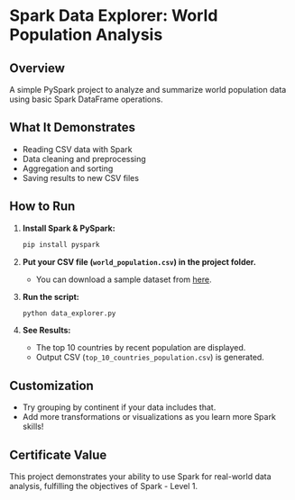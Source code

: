 # Spark Data Explorer: World Population Analysis

## Overview
A simple PySpark project to analyze and summarize world population data using basic Spark DataFrame operations.

## What It Demonstrates
- Reading CSV data with Spark
- Data cleaning and preprocessing
- Aggregation and sorting
- Saving results to new CSV files

## How to Run

1. **Install Spark & PySpark:**
    ```bash
    pip install pyspark
    ```

2. **Put your CSV file (`world_population.csv`) in the project folder.**
   - You can download a sample dataset from [here](https://github.com/datasets/population/blob/master/data/population.csv).

3. **Run the script:**
    ```bash
    python data_explorer.py
    ```

4. **See Results:**
   - The top 10 countries by recent population are displayed.
   - Output CSV (`top_10_countries_population.csv`) is generated.

## Customization
- Try grouping by continent if your data includes that.
- Add more transformations or visualizations as you learn more Spark skills!

## Certificate Value
This project demonstrates your ability to use Spark for real-world data analysis, fulfilling the objectives of Spark - Level 1.